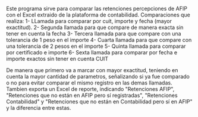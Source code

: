 Este programa sirve para comparar las retenciones percepciones de AFIP con el Excel extraido de la plataforma de contabilidad. Comparaciones que realiza:
1- LLamada para comparar por cuit, importe y fecha (mayor exactitud).
2- Segunda llamada para que compare de manera exacta sin tener en cuenta la fecha
3- Tercera llamada para que compare con una tolerancia de 1 peso en el importe
4- Cuarta llamada para que compare con una tolerancia de 2 pesos en el importe
5- Quinta llamada para comparar por certificado e importe 
6- Sexta llamada para comparar por fecha e importe exactos sin tener en cuenta CUIT        

De manera que primero va a marcar con mayor exactitud, teniendo en cuenta la mayor cantidad de parametros, señalizando si ya fue comparado o no para evitar comparar el mismo registro
en las demas llamadas. Tambien exporta un Excel de reporte, indicando "Retenciones AFIP", "Retenciones que no están en AFIP pero sí registradas", "Retenciones Contabilidad" y "Retenciones 
que no están en Contabilidad pero sí en AFIP" y la diferencia entre estas. 
